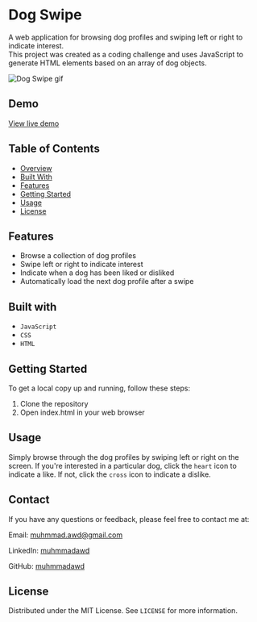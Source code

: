 # Dog Swipe

A web application for browsing dog profiles and swiping left or right to
indicate interest. <br> This project was created as a coding challenge and uses
JavaScript to generate HTML elements based on an array of dog objects.

![Dog Swipe gif](https://ncf-ec2-east-42-hv.xconvert.com/file/converter/download/4nmrAuTqpQj-z-0-y-641a9eedadc8b904c32cc011.gif)

## Demo

[View live demo](https://cool-froyo-4acb8c.netlify.app/)

## Table of Contents

- [Overview](#dog-Swipe)
- [Built With](#built-with)
- [Features](#features)
- [Getting Started](#getting-Started)
- [Usage](#usage)
- [License](#license)

## Features

- Browse a collection of dog profiles
- Swipe left or right to indicate interest
- Indicate when a dog has been liked or disliked
- Automatically load the next dog profile after a swipe

## Built with

- `JavaScript`
- `CSS`
- `HTML`

## Getting Started

To get a local copy up and running, follow these steps:

1. Clone the repository
2. Open index.html in your web browser

## Usage

Simply browse through the dog profiles by swiping left or right on the screen.
If you're interested in a particular dog, click the `heart` icon to indicate a
like. If not, click the `cross` icon to indicate a dislike.

## Contact

If you have any questions or feedback, please feel free to contact me at:

Email: muhmmad.awd@gmail.com

LinkedIn: [muhmmadawd](https://www.linkedin.com/in/muhmmadawd/)

GitHub: [muhmmadawd](https://github.com/MuhmmadAwd/)

## License

Distributed under the MIT License. See `LICENSE` for more information.

